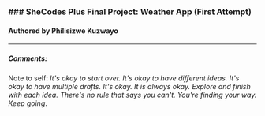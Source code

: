 ### ### SheCodes Plus Final Project: Weather App (First Attempt)
#### Authored by Philisizwe Kuzwayo
---

##### Comments:
Note to self: *It's okay to start over. It's okay to have different ideas. It's okay to have multiple drafts. It's okay. It is always okay. Explore and finish with each idea. There's no rule that says you can't. You're finding your way. Keep going*.
